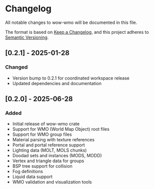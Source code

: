 # Changelog

All notable changes to wow-wmo will be documented in this file.

The format is based on [Keep a Changelog](https://keepachangelog.com/en/1.0.0/),
and this project adheres to [Semantic Versioning](https://semver.org/spec/v2.0.0.html).

## [0.2.1] - 2025-01-28

### Changed

- Version bump to 0.2.1 for coordinated workspace release
- Updated dependencies and documentation

## [0.2.0] - 2025-06-28

### Added

- Initial release of wow-wmo crate
- Support for WMO (World Map Object) root files
- Support for WMO group files
- Material parsing with texture references
- Portal and portal reference support
- Lighting data (MOLT, MOLS chunks)
- Doodad sets and instances (MODS, MODD)
- Vertex and triangle data for groups
- BSP tree support for collision
- Fog definitions
- Liquid data support
- WMO validation and visualization tools
